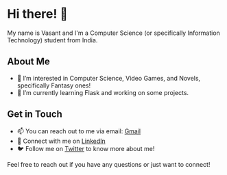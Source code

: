 # Hi there! 👋

My name is Vasant and I'm a Computer Science (or specifically Information Technology) student from India.

## About Me
- 👀 I’m interested in Computer Science, Video Games, and Novels, specifically Fantasy ones!
- 🌱 I’m currently learning Flask and working on some projects.

## Get in Touch
- 📫 You can reach out to me via email: [Gmail](mailto:vasantmogia05@gmail.com)
- 💼 Connect with me on [LinkedIn](https://www.linkedin.com/in/vasant-kumar-mogia-752aa52a1/)
- 🐦 Follow me on [Twitter](https://twitter.com/printemps0511?t=NcegBbIkWkEJgEu1U_M-aw) to know more about me!

Feel free to reach out if you have any questions or just want to connect!

<!---
DSCmatter/DSCmatter is a ✨ special ✨ repository because its `README.md` (this file) appears on your GitHub profile.
You can click the Preview link to take a look at your changes.
--->
